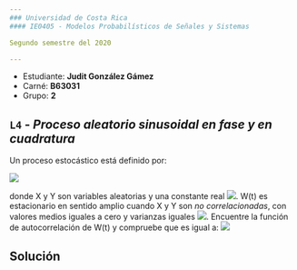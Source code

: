 ```yaml
---
### Universidad de Costa Rica
#### IE0405 - Modelos Probabilísticos de Señales y Sistemas

Segundo semestre del 2020

---
```


* Estudiante: **Judit González Gámez**
* Carné: **B63031**
* Grupo: **2**

## `L4` - *Proceso aleatorio sinusoidal en fase y en cuadratura*

Un proceso estocástico está definido por: 

<img src="https://render.githubusercontent.com/render/math?math=W(t) = X\cos(\omega_{0}t) + Y\sin(\omega_{0}t)">

donde X y Y son variables aleatorias y una constante real <img src="https://render.githubusercontent.com/render/math?math=\omega_{0}">. W(t) es estacionario en sentido amplio cuando X y Y son *no correlacionadas*, con valores medios iguales a cero y varianzas iguales <img src="https://render.githubusercontent.com/render/math?math= \sigma_{X}^2= \sigma_{Y}^2 = \sigma^2">.
Encuentre la función de autocorrelación de W(t) y compruebe que es igual a: 
<img src="https://render.githubusercontent.com/render/math?math= Rww(\tau) = \sigma^2\cos(\omega_{0}\tau)">

## Solución 
